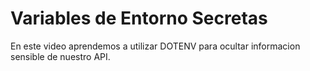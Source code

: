 # Variables de Entorno Secretas

En este video aprendemos a utilizar DOTENV para ocultar informacion sensible de nuestro API.